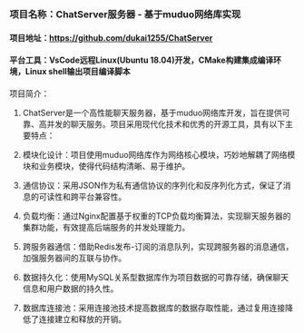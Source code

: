 ### 项目名称：ChatServer服务器 - 基于muduo网络库实现

#### 项目地址：https://github.com/dukai1255/ChatServer

#### 平台工具：VsCode远程Linux(Ubuntu 18.04)开发，CMake构建集成编译环境，Linux shell输出项目编译脚本

项目简介：

1. ChatServer是一个高性能聊天服务器，基于muduo网络库开发，旨在提供可靠、高并发的聊天服务。项目采用现代化技术和优秀的开源工具，具有以下主要特点：

2. 模块化设计：项目使用muduo网络库作为网络核心模块，巧妙地解耦了网络模块和业务模块，使得代码结构清晰、易于维护。

3. 通信协议：采用JSON作为私有通信协议的序列化和反序列化方式，保证了消息的可读性和跨平台兼容性。

4. 负载均衡：通过Nginx配置基于权重的TCP负载均衡算法，实现聊天服务器的集群功能，有效提高后端服务的并发处理能力。

5. 跨服务器通信：借助Redis发布-订阅的消息队列，实现跨服务器的消息通信，加强服务器间的互联与协作。

6. 数据持久化：使用MySQL关系型数据库作为项目数据的可靠存储，确保聊天信息和用户数据的持久性。

7. 数据库连接池：采用连接池技术提高数据库的数据存取性能，通过复用连接降低了连接建立和释放的开销。



